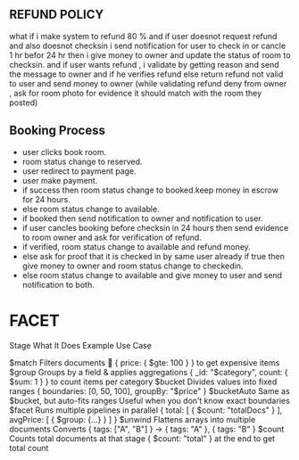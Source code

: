 

## REFUND POLICY
what if i make system to refund 80 % and if user doesnot request refund and also doesnot checksin i send notification for user to check in or cancle 1 hr befor 24 hr then i give money to owner and update the status of room to checksin. and if user wants refund , i validate by getting reason and send the message to owner and if he verifies refund else return refund not valid to user and send money to owner (while validating refund deny from owner , ask for room photo for evidence it should match with the room they posted)


## Booking Process 
 - user clicks book room.
 - room status change to reserved.
 - user redirect to payment page.
 - user make payment.
 - if success then room status change to booked.keep money in escrow for 24 hours.
 - else room status change to available.
 - if booked then send notification to owner and notification to user.
 - if user cancles booking before checksin in 24 hours then send evidence to room owner and ask for verification of refund.
 - if verified, room status change to available and refund money.
 - else ask for proof that it is checked in by same user already if true then give money to owner and room status change to checkedin.
 - else room status change to available and give money to user and send notification to both.
# FACET
Stage	        What It Does            	        Example Use Case

$match	        Filters documents 🎯	            { price: { $gte: 100 } } to get expensive items
$group	        Groups by a field & applies 
                aggregations                        { _id: "$category", count: { $sum: 1 } } to count items   per category
$bucket	        Divides values into fixed ranges 	{ boundaries: [0, 50, 100], groupBy: "$price" }
$bucketAuto	    Same as $bucket, but auto-fits
                ranges Useful when you don’t know
                exact boundaries
$facet	        Runs multiple pipelines in parallel    { total: [ { $count: "totalDocs" } ], avgPrice: [ {                                                     $group: {...} } ] }
$unwind	    Flattens arrays into multiple documents	
            Converts { tags: ["A", "B"] } → { tags: "A" }, { tags: "B" }
$count	    Counts total documents at that stage 	      { $count: "total" } at the end to get total count